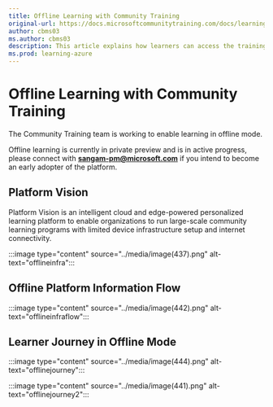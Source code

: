 ```yaml
---
title: Offline Learning with Community Training
original-url: https://docs.microsoftcommunitytraining.com/docs/learning-in-offline-mode
author: cbms03
ms.author: cbms03
description: This article explains how learners can access the training content in offline mode
ms.prod: learning-azure
---
```


# Offline Learning with Community Training

The Community Training team is working to enable learning in offline mode.

Offline learning is currently in private preview and is in active progress, please connect with **sangam-pm@microsoft.com** if you intend to become an early adopter of the platform.

## Platform Vision

Platform Vision is an intelligent cloud and edge-powered personalized learning platform to enable organizations to run large-scale community learning programs with limited device infrastructure setup and internet connectivity.

:::image type="content" source="../media/image(437).png" alt-text="offlineinfra":::

## Offline Platform Information Flow

:::image type="content" source="../media/image(442).png" alt-text="offlineinfraflow":::

## Learner Journey in Offline Mode

:::image type="content" source="../media/image(444).png" alt-text="offlinejourney":::

:::image type="content" source="../media/image(441).png" alt-text="offlinejourney2":::
